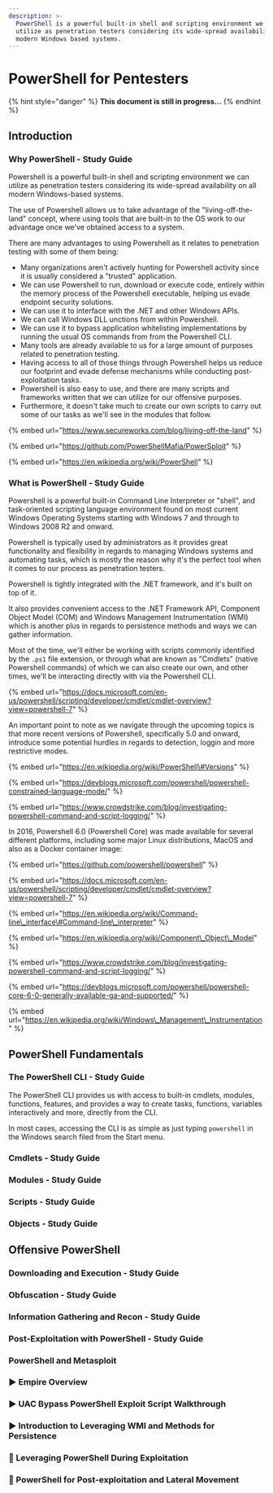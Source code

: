 ```yaml
---
description: >-
  PowerShell is a powerful built-in shell and scripting environment we can
  utilize as penetration testers considering its wide-spread availability on all
  modern Windows based systems.
---
```


# PowerShell for Pentesters

{% hint style="danger" %}
**This document is still in progress...** 
{% endhint %}

## Introduction

### Why PowerShell - Study Guide

Powershell is a powerful built-in shell and scripting environment we can utilize as penetration testers considering its wide-spread availability on all modern Windows-based systems.

The use of Powershell allows us to take advantage of the "living-off-the-land" concept, where using tools that are built-in to the OS work to our advantage once we've obtained access to a system.

There are many advantages to using Powershell as it relates to penetration testing with some of them being:

* Many organizations aren't actively hunting for Powershell activity since it is usually considered a "trusted" application.
* We can use Powershell to run, download or execute code, entirely within the memory process of the Powershell executable, helping us evade endpoint security solutions.
* We can use it to interface with the .NET and other Windows APIs.
* We can call Windows DLL unctions from within Powershell.
* We can use it to bypass application whitelisting implementations by running the usual OS commands from from the Powershell CLI.
* Many tools are already available to us for a large amount of purposes related to penetration testing.
* Having access to all of those things through Powershell helps us reduce our footprint and evade defense mechanisms while conducting post-exploitation tasks.
* Powershell is also easy to use, and there are many scripts and frameworks written that we can utilize for our offensive purposes.
* Furthermore, it doesn't take much to create our own scripts to carry out some of our tasks as we'll see in the modules that follow.

{% embed url="https://www.secureworks.com/blog/living-off-the-land" %}

{% embed url="https://github.com/PowerShellMafia/PowerSploit" %}

{% embed url="https://en.wikipedia.org/wiki/PowerShell" %}

### What is PowerShell - Study Guide

Powershell is a powerful built-in Command Line Interpreter or "shell", and task-oriented scripting language environment found on most current Windows Operating Systems starting with Windows 7 and through to Windows 2008 R2 and onward.

Powershell is typically used by administrators as it provides great functionality and flexibility in regards to managing Windows systems and automating tasks, which is mostly the reason why it's the perfect tool when it comes to our process as penetration testers.

Powershell is tightly integrated with the .NET framework, and it's built on top of it.

It also provides convenient access to the .NET Framework API, Component Object Model \(COM\) and Windows Management Instrumentation \(WMI\) which is another plus in regards to persistence methods and ways we can gather information.

Most of the time, we'll either be working with scripts commonly identified by the `.ps1` file extension, or through what are known as "Cmdlets" \(native Powershell commands\) of which we can also create our own, and other times, we'll be interacting directly with via the Powershell CLI.

{% embed url="https://docs.microsoft.com/en-us/powershell/scripting/developer/cmdlet/cmdlet-overview?view=powershell-7" %}

An important point to note as we navigate through the upcoming topics is that more recent versions of Powershell, specifically 5.0 and onward, introduce some potential hurdles in regards to detection, loggin and more restrictive modes.

{% embed url="https://en.wikipedia.org/wiki/PowerShell\#Versions" %}

{% embed url="https://devblogs.microsoft.com/powershell/powershell-constrained-language-mode/" %}

{% embed url="https://www.crowdstrike.com/blog/investigating-powershell-command-and-script-logging/" %}

In 2016, Powershell 6.0 \(Powershell Core\) was made available for several different platforms, including some major Linux distributions, MacOS and also as a Docker container image:

{% embed url="https://github.com/powershell/powershell" %}

{% embed url="https://docs.microsoft.com/en-us/powershell/scripting/developer/cmdlet/cmdlet-overview?view=powershell-7" %}

{% embed url="https://en.wikipedia.org/wiki/Command-line\_interface\#Command-line\_interpreter" %}

{% embed url="https://en.wikipedia.org/wiki/Component\_Object\_Model" %}

{% embed url="https://www.crowdstrike.com/blog/investigating-powershell-command-and-script-logging/" %}

{% embed url="https://devblogs.microsoft.com/powershell/powershell-core-6-0-generally-available-ga-and-supported/" %}

{% embed url="https://en.wikipedia.org/wiki/Windows\_Management\_Instrumentation" %}

## PowerShell Fundamentals

### The PowerShell CLI - Study Guide

The PowerShell CLI provides us with access to built-in cmdlets, modules, functions, features, and provides a way to create tasks, functions, variables interactively and more, directly from the CLI.

In most cases, accessing the CLI is as simple as just typing `powershell` in the Windows search filed from the Start menu. 

### Cmdlets - Study Guide

### Modules - Study Guide

### Scripts - Study Guide

### Objects - Study Guide

## Offensive PowerShell

### Downloading and Execution - Study Guide

### Obfuscation - Study Guide

### Information Gathering and Recon - Study Guide

### Post-Exploitation with PowerShell - Study Guide

### PowerShell and Metasploit

### ▶ Empire Overview

### ▶ UAC Bypass PowerShell Exploit Script Walkthrough

### ▶ Introduction to Leveraging WMI and Methods for Persistence

### 🧪 Leveraging PowerShell During Exploitation

### 🧪 PowerShell for Post-exploitation and Lateral Movement




